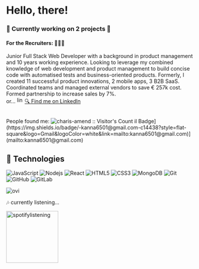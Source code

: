 # Hello, there! 
### 🚀 Currently working on 2 projects 🚀

#### For the Recruiters: 👩🏼‍💻
Junior Full Stack Web Developer with a background in product management and 10 years working experience. Looking to leverage my combined knowledge of web development and product management to build concise code with automatised tests and business-oriented products. 
Formerly, I created 11 successful product innovations, 2 mobile apps, 3 B2B SaaS. Coordinated teams and managed external vendors to save € 257k cost. Formed partnership to increase sales by 7%.
<br />
or...
<img src = "https://upload.wikimedia.org/wikipedia/commons/thumb/c/ca/LinkedIn_logo_initials.png/640px-LinkedIn_logo_initials.png" alt="linkedinlogo" width="17" height="17">    <a href= "https://www.linkedin.com/in/charisamend/">  🔍 Find me on LinkedIn </a>

<br />
People found me: <img src="https://profile-counter.glitch.me/{charis-amend}/count.svg" alt="charis-amend :: Visitor's Count" />
il Badge](https://img.shields.io/badge/-kanna6501@gmail.com-c14438?style=flat-square&logo=Gmail&logoColor=white&link=mailto:kanna6501@gmail.com)](mailto:kanna6501@gmail.com)

## 🚀 Technologies

![JavaScript](https://img.shields.io/badge/-JavaScript-black?style=flat-square&logo=javascript)
![Nodejs](https://img.shields.io/badge/-Nodejs-black?style=flat-square&logo=Node.js)
![React](https://img.shields.io/badge/-React-black?style=flat-square&logo=react)
![HTML5](https://img.shields.io/badge/-HTML5-E34F26?style=flat-square&logo=html5&logoColor=white)
![CSS3](https://img.shields.io/badge/-CSS3-1572B6?style=flat-square&logo=css3)
![MongoDB](https://img.shields.io/badge/-MongoDB-black?style=flat-square&logo=mongodb)
![Git](https://img.shields.io/badge/-Git-black?style=flat-square&logo=git)
![GitHub](https://img.shields.io/badge/-GitHub-181717?style=flat-square&logo=github)
![GitLab](https://img.shields.io/badge/-GitLab-FCA121?style=flat-square&logo=gitlab)

<img src="https://github-readme-stats.vercel.app/api/top-langs?username=charis-amend&show_icons=true&locale=en&layout=compact&theme=chartreuse-dark" alt="ovi" />


🎶 currently listening... 


<img src = "https://spotify-github-profile.vercel.app/api/view?uid=charisamend&cover_image=true&theme=compact&show_offline=false&background_color=121212&interchange=false)](https://github.com/kittinan/spotify-github-profile" alt="spotifylistening" width="140" height="140"> 









<!--
**charis-amend/charis-amend** is a ✨ _special_ ✨ repository because its `README.md` (this file) appears on your GitHub profile.

Here are some ideas to get you started:

- 🔭 I’m currently working on ...
- 🌱 I’m currently learning ...
- 👯 I’m looking to collaborate on ...
- 🤔 I’m looking for help with ...
- 💬 Ask me about ...
- 📫 How to reach me: ...
- 😄 Pronouns: ...
- ⚡ Fun fact: ...
-->
